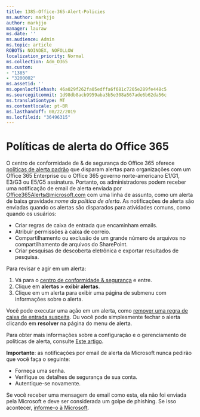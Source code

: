 ```yaml
---
title: 1385-Office-365-Alert-Policies
ms.author: markjjo
author: markjjo
manager: lauraw
ms.date: ''
ms.audience: Admin
ms.topic: article
ROBOTS: NOINDEX, NOFOLLOW
localization_priority: Normal
ms.collection: Adm_O365
ms.custom:
- "1385"
- "3200002"
ms.assetid: ''
ms.openlocfilehash: 46a029f262fa05edffa6f681c7205e289fe448c5
ms.sourcegitcommit: 1d98db8acb9959aba3b5e308a567ade6b62da56c
ms.translationtype: MT
ms.contentlocale: pt-BR
ms.lasthandoff: 08/22/2019
ms.locfileid: "36496315"
---
```

# <a name="office-365-alert-policies"></a>Políticas de alerta do Office 365

O centro de conformidade de & de segurança do Office 365 oferece [políticas de alerta padrão](https://docs.microsoft.com/office365/securitycompliance/alert-policies#default-alert-policies) que disparam alertas para organizações com um Office 365 Enterprise ou o Office 365 governo norte-americano E1/G1, E3/G3 ou E5/G5 assinatura. Portanto, os administradores podem receber uma notificação de email de alerta enviada por Office365Alerts@microsoft.com com uma linha de assunto, como um alerta de baixa gravidade:*nome da política de alerta*. As notificações de alerta são enviadas quando os alertas são disparados para atividades comuns, como quando os usuários:

- Criar regras de caixa de entrada que encaminham emails.
- Atribuir permissões à caixa de correio.
- Compartilhamento ou exclusão de um grande número de arquivos no compartilhamento de arquivos do SharePoint.
- Criar pesquisas de descoberta eletrônica e exportar resultados de pesquisa.

Para revisar e agir em um alerta:

1. Vá para o [centro de conformidade & segurança](https://protection.office.com) e entre.
2. Clique em **alertas > exibir alertas**.
3. Clique em um alerta para exibir uma página de submenu com informações sobre o alerta.

Você pode executar uma ação em um alerta, como [remover uma regra de caixa de entrada suspeita](https://docs.microsoft.com/office365/securitycompliance/responding-to-a-compromised-email-account). Ou você pode simplesmente fechar o alerta clicando em **resolver** na página do menu de alerta.

Para obter mais informações sobre a configuração e o gerenciamento de políticas de alerta, consulte [Este artigo](https://docs.microsoft.com/office365/securitycompliance/alert-policies).

**Importante**: as notificações por email de alerta da Microsoft nunca pedirão que você faça o seguinte:

- Forneça uma senha.
- Verifique os detalhes de segurança de sua conta.
- Autentique-se novamente.

Se você receber uma mensagem de email como esta, ela não foi enviada pela Microsoft e deve ser considerada um golpe de phishing. Se isso acontecer, [informe-o à Microsoft](https://docs.microsoft.com/office365/SecurityCompliance/report-junk-email-and-phishing-scams-in-outlook-on-the-web-eop).